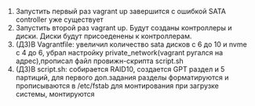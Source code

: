 
1. Запустить первый раз vagrant up завершится с ошибкой SATA controller уже существует
2. Запустить второй раз vagrant up. Будут созданы контроллеры и диски. Диски будут присоеденены к контроллерам.
3. (ДЗ)В Vagrantfile: увеличил количество sata дисков с 6 до 10 и nvme с 4 до 6, убрал настройку private_network(vagrant ругался на адрес),прописал файл провижн-скрипта script.sh
4. (ДЗ)В script.sh: собирается RAID10, создается GPT раздел и 5 партиций, для первого доп.задания разделы форматируются и прописываются в /etc/fstab для монтирования при загрузке системы, монтируются
